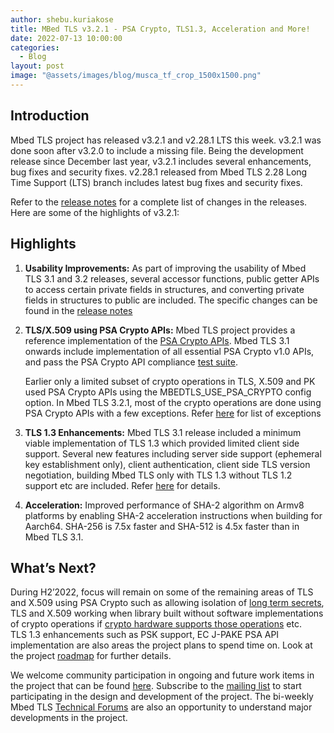 ```yaml
---
author: shebu.kuriakose
title: MBed TLS v3.2.1 - PSA Crypto, TLS1.3, Acceleration and More!
date: 2022-07-13 10:00:00
categories:
  - Blog
layout: post
image: "@assets/images/blog/musca_tf_crop_1500x1500.png"
---
```


## Introduction

Mbed TLS project has released v3.2.1 and v2.28.1 LTS this week. v3.2.1 was done soon after v3.2.0 to include a missing file. Being the development release since December last year, v3.2.1 includes several enhancements, bug fixes and security fixes. v2.28.1 released from Mbed TLS 2.28 Long Time Support (LTS) branch includes latest bug fixes and security fixes.

Refer to the [release notes](https://github.com/Mbed-TLS/mbedtls/releases) for a complete list of changes in the releases. Here are some of the highlights of v3.2.1:

## Highlights

1. **Usability Improvements:** As part of improving the usability of Mbed TLS 3.1 and 3.2 releases, several accessor functions, public getter APIs to access certain private fields in structures, and converting private fields in structures to public are included. The specific changes can be found in the [release notes](https://github.com/Mbed-TLS/mbedtls/releases)

2. **TLS/X.509 using PSA Crypto APIs:** Mbed TLS project provides a reference implementation of the [PSA Crypto APIs](https://developer.arm.com/documentation/ihi0086/latest/). Mbed TLS 3.1 onwards include implementation of all essential PSA Crypto v1.0 APIs, and pass the PSA Crypto API compliance [test suite](https://github.com/ARM-software/psa-arch-tests).

   Earlier only a limited subset of crypto operations in TLS, X.509 and PK used PSA Crypto APIs using the MBEDTLS_USE_PSA_CRYPTO config option. In Mbed TLS 3.2.1, most of the crypto operations are done using PSA Crypto APIs with a few exceptions. Refer [here](https://github.com/Mbed-TLS/mbedtls/blob/development/docs/use-psa-crypto.md) for list of exceptions

3. **TLS 1.3 Enhancements:** Mbed TLS 3.1 release included a minimum viable implementation of TLS 1.3 which provided limited client side support. Several new features including server side support (ephemeral key establishment only), client authentication, client side TLS version negotiation, building Mbed TLS only with TLS 1.3 without TLS 1.2 support etc are included. Refer [here](https://github.com/Mbed-TLS/mbedtls/blob/development/docs/architecture/tls13-support.md) for details.
4. **Acceleration:** Improved performance of SHA-2 algorithm on Armv8 platforms by enabling SHA-2 acceleration instructions when building for Aarch64. SHA-256 is 7.5x faster and SHA-512 is 4.5x faster than in Mbed TLS 3.1.

## What’s Next?

During H2’2022, focus will remain on some of the remaining areas of TLS and X.509 using PSA Crypto such as allowing isolation of [long term secrets](https://github.com/orgs/Mbed-TLS/projects/1#column-18338322), TLS and X.509 working when library built without software implementations of crypto operations if [crypto hardware supports those operations](https://github.com/orgs/Mbed-TLS/projects/1#column-18883163) etc. TLS 1.3 enhancements such as PSK support, EC J-PAKE PSA API implementation are also areas the project plans to spend time on. Look at the project [roadmap](https://developer.trustedfirmware.org/w/mbed-tls/roadmap/) for further details.

We welcome community participation in ongoing and future work items in the project that can be found [here](https://github.com/orgs/Mbed-TLS/projects/1). Subscribe to the [mailing list](https://lists.trustedfirmware.org/mailman3/lists/mbed-tls.lists.trustedfirmware.org/) to start participating in the design and development of the project. The bi-weekly Mbed TLS [Technical Forums](https://www.trustedfirmware.org/meetings/mbed-tls-technical-forum/) are also an opportunity to understand major developments in the project.
